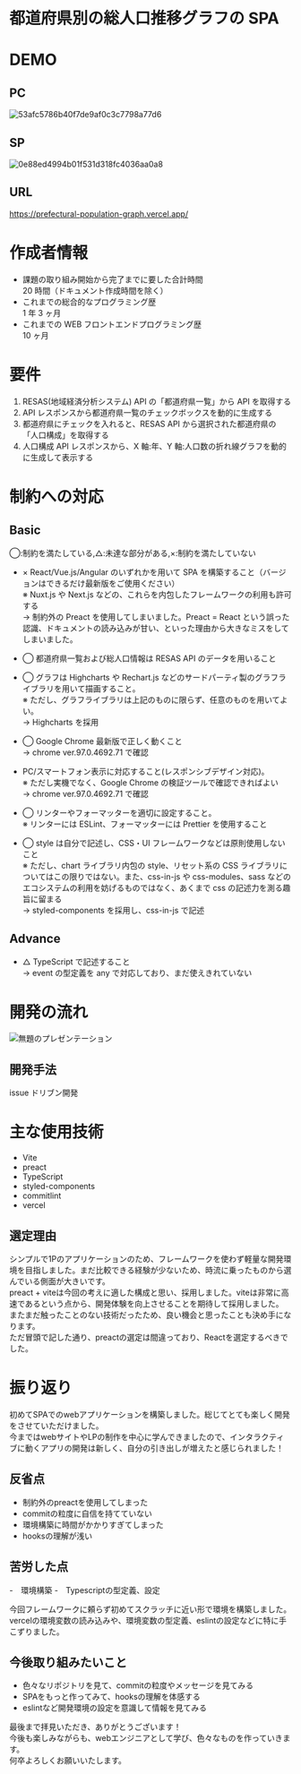 # 都道府県別の総人口推移グラフの SPA

# DEMO
## PC
![53afc5786b40f7de9af0c3c7798a77d6](https://user-images.githubusercontent.com/82188012/149766752-3d9a040b-1184-4369-bd42-f1f3d55d692d.gif)

## SP
![0e88ed4994b01f531d318fc4036aa0a8](https://user-images.githubusercontent.com/82188012/149768438-4669d897-f398-41a6-8fd5-025358d14107.gif)

## URL

https://prefectural-population-graph.vercel.app/

# 作成者情報

- 課題の取り組み開始から完了までに要した合計時間<br/>
  20 時間（ドキュメント作成時間を除く）
- これまでの総合的なプログラミング歴<br/>
  1 年 3 ヶ月
- これまでの WEB フロントエンドプログラミング歴<br/>
  10 ヶ月

# 要件

1. RESAS(地域経済分析システム) API の「都道府県一覧」から API を取得する
2. API レスポンスから都道府県一覧のチェックボックスを動的に生成する
3. 都道府県にチェックを入れると、RESAS API から選択された都道府県の「人口構成」を取得する
4. 人口構成 API レスポンスから、X 軸:年、Y 軸:人口数の折れ線グラフを動的に生成して表示する

# 制約への対応

## Basic
◯:制約を満たしている,△:未達な部分がある,×:制約を満たしていない
- × React/Vue.js/Angular のいずれかを用いて SPA を構築すること（バージョンはできるだけ最新版をご使用ください）<br/>
  ※ Nuxt.js や Next.js などの、これらを内包したフレームワークの利用も許可する<br/>
  → 制約外の Preact を使用してしまいました。Preact = React という誤った認識、ドキュメントの読み込みが甘い、といった理由から大きなミスをしてしまいました。
  
- ◯ 都道府県一覧および総人口情報は RESAS API のデータを用いること


- ◯ グラフは Highcharts や Rechart.js などのサードパーティ製のグラフライブラリを用いて描画すること。<br/>
  ※ ただし、グラフライブラリは上記のものに限らず、任意のものを用いてよい。<br/>
  → Highcharts を採用
  
- ◯ Google Chrome 最新版で正しく動くこと<br/>
  → chrome ver.97.0.4692.71 で確認
  
- PC/スマートフォン表示に対応すること(レスポンシブデザイン対応)。<br/>
  ※ ただし実機でなく、Google Chrome の検証ツールで確認できればよい<br/>
  → chrome ver.97.0.4692.71 で確認
  
- ◯ リンターやフォーマッターを適切に設定すること。<br/>
  ※ リンターには ESLint、フォーマッターには Prettier を使用すること
  
- ◯ style は自分で記述し、CSS・UI フレームワークなどは原則使用しないこと<br/>
  ※ ただし、chart ライブラリ内包の style、リセット系の CSS ライブラリについてはこの限りではない。また、css-in-js や css-modules、sass などのエコシステムの利用を妨げるものではなく、あくまで css の記述力を測る趣旨に留まる<br/>
  → styled-components を採用し、css-in-js で記述

## Advance

- △ TypeScript で記述すること<br/>
  → event の型定義を any で対応しており、まだ使えきれていない

# 開発の流れ

![無題のプレゼンテーション](https://user-images.githubusercontent.com/82188012/149728171-c0207f9b-d87c-408a-8cd0-255746cc732e.png)


## 開発手法

issue ドリブン開発

# 主な使用技術

- Vite
- preact
- TypeScript
- styled-components
- commitlint
- vercel

## 選定理由
シンプルで1Pのアプリケーションのため、フレームワークを使わず軽量な開発環境を目指しました。まだ比較できる経験が少ないため、時流に乗ったものから選んでいる側面が大きいです。<br/>
preact + viteは今回の考えに適した構成と思い、採用しました。viteは非常に高速であるという点から、開発体験を向上させることを期待して採用しました。<br/>
またまだ触ったことのない技術だったため、良い機会と思ったことも決め手になります。<br/>
ただ冒頭で記した通り、preactの選定は間違っており、Reactを選定するべきでした。

# 振り返り

初めてSPAでのwebアプリケーションを構築しました。総じてとても楽しく開発をさせていただけました。<br/>
今まではwebサイトやLPの制作を中心に学んできましたので、インタラクティブに動くアプリの開発は新しく、自分の引き出しが増えたと感じられました！

## 反省点

- 制約外のpreactを使用してしまった
- commitの粒度に自信を持てていない
- 環境構築に時間がかかりすぎてしまった
- hooksの理解が浅い

## 苦労した点

-　環境構築
-　Typescriptの型定義、設定

今回フレームワークに頼らず初めてスクラッチに近い形で環境を構築しました。<br/>
vercelの環境変数の読み込みや、環境変数の型定義、eslintの設定などに特に手こずりました。

## 今後取り組みたいこと
- 色々なリポジトリを見て、commitの粒度やメッセージを見てみる
- SPAをもっと作ってみて、hooksの理解を体感する
- eslintなど開発環境の設定を意識して情報を見てみる

最後まで拝見いただき、ありがとうございます！<br/>
今後も楽しみながらも、webエンジニアとして学び、色々なものを作っていきます。<br/>
何卒よろしくお願いいたします。
